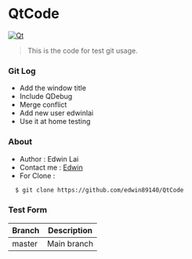 # QtCode
[![Qt](https://cldup.com/2HKynxwKwd-3000x3000.png)](https://www.qt.io/)
> This is the code for test git usage.

### Git Log
  - Add the window title
  - Include QDebug
  - Merge conflict
  - Add new user edwinlai
  - Use it at home testing
  
### About
  - Author : Edwin Lai
  - Contact me : [Edwin]
  - For Clone :
  ```sh
    $ git clone https://github.com/edwin89140/QtCode
  ```

  
### Test Form

| Branch | Description |
| ------ | ------ |
| master | Main branch |



  
[Edwin]: <edwin_lai@kingston.com.tw>
